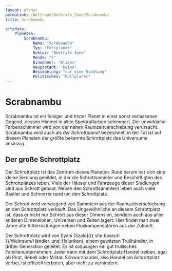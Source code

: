 ```yaml
---
layout: planet
permalink: /Weltraum/Neutrale_Zone/Scrabnambu
title: Scrabnambu

sitedata:
    Planeten:
        Scrabnambu:
            Name: "Scrabnambu"
            Typ: "Felsplanet"
            Sektor: "Neutrale Zone"
            Monde: "5"
            Einwohner: "Aliens"
            Hauptstadt: "keine"
            Besiedelung: "nur eine Siedlung"
            Politisches: "Müllplanet"
---
```


# Scrabnambu

Scrabnambu ist ein felsiger und trister Planet in einer sonst verlassenen Gegend, dessen Himmel in allen Spektralfarben schimmert. Der unwirkliche Farbenschimmer wird von der nahen Raumzeitverschiebung verursacht. Scrabnambu wird auch als *der Schrottplanet* bezeichnet, in der Tat ist auf diesem Planeten der größte bekannte Schrottplatz des Universums ansässig.

## Der große Schrottplatz

Der Schrottplatz ist das Zentrum dieses Planeten. Rund herum hat sich eine kleine Siedlung gebildet, in der die Schrottsammler und Beschäftigten des Schrottplatzes leben. Viele der Häuser und Fahrzeuge dieser Siedlungen sind aus Schrott gebaut. Neben den Schrottsammlern leben auch viele Bastler und Schnorrer rund um den Schrottplatz.

Der Schrott wird vorwiegend von Sammlern aus der Raumzeitverschiebung an den Schrottplatz verkauft. Das Ungewöhnliche an diesem Schrottplatz ist, dass er nicht nur Schrott aus dieser Dimension, sondern auch aus allen anderen Dimensionen, Universen und Zeiten lagert. Hier findet man zwei Jahre alte Ritterrüstungen neben Fluxkompensatoren aus der Zukunft.

Der Schrottplatz wird von [Iyani Dizalo]({{ site.baseurl }}/Weltraum/Händler_und_Halunken), einem gewitzten Trullhändler, in dritter Generation geleitet. Es ist sozusagen ein gut trullisches Familienunternehmen. Jeder kann mit dem Schrottplatz Handel treiben, egal ob Pirat, Rebell oder Militär. Schwarzhandel, also Handel am Schrottplatz vorbei, ist offiziell verboten, aber nicht zu verhindern.
